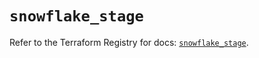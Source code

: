 # `snowflake_stage`

Refer to the Terraform Registry for docs: [`snowflake_stage`](https://registry.terraform.io/providers/snowflake-labs/snowflake/0.90.0/docs/resources/stage).
